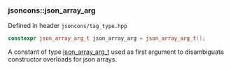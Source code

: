 ### jsoncons::json_array_arg

Defined in header `jsoncons/tag_type.hpp`

```c++
constexpr json_array_arg_t json_array_arg = json_array_arg_t();
```

A constant of type [json_array_arg_t](json_array_arg_t.md) used as first argument to disambiguate constructor overloads for json arrays.

